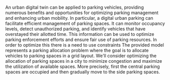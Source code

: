 An urban digital twin can be applied to parking vehicles, providing numerous benefits and opportunities for optimizing parking management and enhancing urban mobility. 
In particular, a digital urban parking can facilitate efficient management of parking spaces. It can monitor occupancy levels, detect unauthorized parking, and identify vehicles that have overstayed their allotted time. This information can be used to optimize parking enforcement efforts and ensure fair use of parking resources. In order to optimize this there is a need to use constraints
The provided model represents a parking allocation problem where the goal is to allocate vehicles to parking spaces in a grid layout. We'll consider optimizing the allocation of parking spaces in a city to minimize congestion and maximize the utilization of available spaces.
More precisely, first the central parking spaces are occupied and then gradually move to the side parking spaces.
